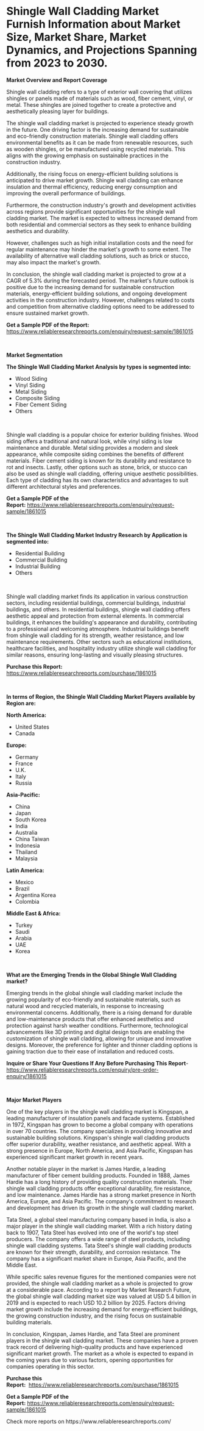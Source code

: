 <p><h1>Shingle Wall Cladding Market Furnish Information about Market Size, Market Share, Market Dynamics, and Projections Spanning from 2023 to 2030.</h1></p><p><strong>Market Overview and Report Coverage</strong></p>
<p><p>Shingle wall cladding refers to a type of exterior wall covering that utilizes shingles or panels made of materials such as wood, fiber cement, vinyl, or metal. These shingles are joined together to create a protective and aesthetically pleasing layer for buildings.</p><p>The shingle wall cladding market is projected to experience steady growth in the future. One driving factor is the increasing demand for sustainable and eco-friendly construction materials. Shingle wall cladding offers environmental benefits as it can be made from renewable resources, such as wooden shingles, or be manufactured using recycled materials. This aligns with the growing emphasis on sustainable practices in the construction industry.</p><p>Additionally, the rising focus on energy-efficient building solutions is anticipated to drive market growth. Shingle wall cladding can enhance insulation and thermal efficiency, reducing energy consumption and improving the overall performance of buildings.</p><p>Furthermore, the construction industry's growth and development activities across regions provide significant opportunities for the shingle wall cladding market. The market is expected to witness increased demand from both residential and commercial sectors as they seek to enhance building aesthetics and durability.</p><p>However, challenges such as high initial installation costs and the need for regular maintenance may hinder the market's growth to some extent. The availability of alternative wall cladding solutions, such as brick or stucco, may also impact the market's growth.</p><p>In conclusion, the shingle wall cladding market is projected to grow at a CAGR of 5.3% during the forecasted period. The market's future outlook is positive due to the increasing demand for sustainable construction materials, energy-efficient building solutions, and ongoing development activities in the construction industry. However, challenges related to costs and competition from alternative cladding options need to be addressed to ensure sustained market growth.</p></p>
<p><strong>Get a Sample PDF of the Report:</strong> <a href="https://www.reliableresearchreports.com/enquiry/request-sample/1861015">https://www.reliableresearchreports.com/enquiry/request-sample/1861015</a></p>
<p>&nbsp;</p>
<p><strong>Market Segmentation</strong></p>
<p><strong>The Shingle Wall Cladding Market Analysis by types is segmented into:</strong></p>
<p><ul><li>Wood Siding</li><li>Vinyl Siding</li><li>Metal Siding</li><li>Composite Siding</li><li>Fiber Cement Siding</li><li>Others</li></ul></p>
<p>&nbsp;</p>
<p><p>Shingle wall cladding is a popular choice for exterior building finishes. Wood siding offers a traditional and natural look, while vinyl siding is low maintenance and durable. Metal siding provides a modern and sleek appearance, while composite siding combines the benefits of different materials. Fiber cement siding is known for its durability and resistance to rot and insects. Lastly, other options such as stone, brick, or stucco can also be used as shingle wall cladding, offering unique aesthetic possibilities. Each type of cladding has its own characteristics and advantages to suit different architectural styles and preferences.</p></p>
<p><strong>Get a Sample PDF of the Report:</strong>&nbsp;<a href="https://www.reliableresearchreports.com/enquiry/request-sample/1861015">https://www.reliableresearchreports.com/enquiry/request-sample/1861015</a></p>
<p>&nbsp;</p>
<p><strong>The Shingle Wall Cladding Market Industry Research by Application is segmented into:</strong></p>
<p><ul><li>Residential Building</li><li>Commercial Building</li><li>Industrial Building</li><li>Others</li></ul></p>
<p>&nbsp;</p>
<p><p>Shingle wall cladding market finds its application in various construction sectors, including residential buildings, commercial buildings, industrial buildings, and others. In residential buildings, shingle wall cladding offers aesthetic appeal and protection from external elements. In commercial buildings, it enhances the building's appearance and durability, contributing to a professional and welcoming atmosphere. Industrial buildings benefit from shingle wall cladding for its strength, weather resistance, and low maintenance requirements. Other sectors such as educational institutions, healthcare facilities, and hospitality industry utilize shingle wall cladding for similar reasons, ensuring long-lasting and visually pleasing structures.</p></p>
<p><strong>Purchase this Report:</strong>&nbsp; <a href="https://www.reliableresearchreports.com/purchase/1861015">https://www.reliableresearchreports.com/purchase/1861015</a></p>
<p>&nbsp;</p>
<p><strong>In terms of Region, the Shingle Wall Cladding Market Players available by Region are:</strong></p>
<p>
    <p> <strong> North America: </strong>
        <ul>
            <li>United States</li>
            <li>Canada</li>
        </ul>
        </p> 
    <p> <strong> Europe: </strong>
        <ul>
            <li>Germany</li>
            <li>France</li>
            <li>U.K.</li>
            <li>Italy</li>
            <li>Russia</li>
        </ul>
        </p> 
    <p> <strong> Asia-Pacific: </strong>
        <ul>
            <li>China</li>
            <li>Japan</li>
            <li>South Korea</li>
            <li>India</li>
            <li>Australia</li>
            <li>China Taiwan</li>
            <li>Indonesia</li>
            <li>Thailand</li>
            <li>Malaysia</li>
        </ul>
        </p> 
    <p> <strong> Latin America: </strong>
        <ul>
            <li>Mexico</li>
            <li>Brazil</li>
            <li>Argentina Korea</li>
            <li>Colombia</li>
        </ul>
        </p> 
    <p> <strong> Middle East & Africa: </strong>
        <ul>
            <li>Turkey</li>
            <li>Saudi</li>
            <li>Arabia</li>
            <li>UAE</li>
            <li>Korea</li>
        </ul>
    </p>
    </p>
<p>&nbsp;</p>
<p><strong>What are the Emerging Trends in the Global Shingle Wall Cladding market?</strong></p>
<p><p>Emerging trends in the global shingle wall cladding market include the growing popularity of eco-friendly and sustainable materials, such as natural wood and recycled materials, in response to increasing environmental concerns. Additionally, there is a rising demand for durable and low-maintenance products that offer enhanced aesthetics and protection against harsh weather conditions. Furthermore, technological advancements like 3D printing and digital design tools are enabling the customization of shingle wall cladding, allowing for unique and innovative designs. Moreover, the preference for lighter and thinner cladding options is gaining traction due to their ease of installation and reduced costs.</p></p>
<p><strong>Inquire or Share Your Questions If Any Before Purchasing This Report</strong>- <a href="https://www.reliableresearchreports.com/enquiry/pre-order-enquiry/1861015">https://www.reliableresearchreports.com/enquiry/pre-order-enquiry/1861015</a></p>
<p>&nbsp;</p>
<p><strong>Major Market Players</strong></p>
<p><p>One of the key players in the shingle wall cladding market is Kingspan, a leading manufacturer of insulation panels and facade systems. Established in 1972, Kingspan has grown to become a global company with operations in over 70 countries. The company specializes in providing innovative and sustainable building solutions. Kingspan's shingle wall cladding products offer superior durability, weather resistance, and aesthetic appeal. With a strong presence in Europe, North America, and Asia Pacific, Kingspan has experienced significant market growth in recent years.</p><p>Another notable player in the market is James Hardie, a leading manufacturer of fiber cement building products. Founded in 1888, James Hardie has a long history of providing quality construction materials. Their shingle wall cladding products offer exceptional durability, fire resistance, and low maintenance. James Hardie has a strong market presence in North America, Europe, and Asia Pacific. The company's commitment to research and development has driven its growth in the shingle wall cladding market.</p><p>Tata Steel, a global steel manufacturing company based in India, is also a major player in the shingle wall cladding market. With a rich history dating back to 1907, Tata Steel has evolved into one of the world's top steel producers. The company offers a wide range of steel products, including shingle wall cladding systems. Tata Steel's shingle wall cladding products are known for their strength, durability, and corrosion resistance. The company has a significant market share in Europe, Asia Pacific, and the Middle East.</p><p>While specific sales revenue figures for the mentioned companies were not provided, the shingle wall cladding market as a whole is projected to grow at a considerable pace. According to a report by Market Research Future, the global shingle wall cladding market size was valued at USD 5.4 billion in 2019 and is expected to reach USD 10.2 billion by 2025. Factors driving market growth include the increasing demand for energy-efficient buildings, the growing construction industry, and the rising focus on sustainable building materials.</p><p>In conclusion, Kingspan, James Hardie, and Tata Steel are prominent players in the shingle wall cladding market. These companies have a proven track record of delivering high-quality products and have experienced significant market growth. The market as a whole is expected to expand in the coming years due to various factors, opening opportunities for companies operating in this sector.</p></p>
<p><strong>Purchase this Report:</strong>&nbsp;&nbsp;<a href="https://www.reliableresearchreports.com/purchase/1861015">https://www.reliableresearchreports.com/purchase/1861015</a></p>
<p></p>
<p><strong>Get a Sample PDF of the Report:</strong>&nbsp;<a href="https://www.reliableresearchreports.com/enquiry/request-sample/1861015">https://www.reliableresearchreports.com/enquiry/request-sample/1861015</a></p>
<p>Check more reports on https://www.reliableresearchreports.com/</p>
